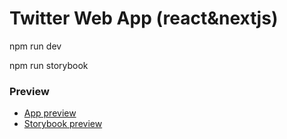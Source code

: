 # Twitter Web App (react&nextjs)

npm run dev

npm run storybook

### Preview

- [App preview](https://twitter-web-clone-phi.vercel.app)
- [Storybook preview](https://twitter-web-clone-phi.vercel.app/ui/index.html)
